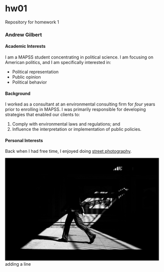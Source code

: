 # hw01
Repository for homework 1

### Andrew Gilbert

#### Academic Interests

I am a MAPSS student concentrating in political science. I am focusing on American politics, and I am specifically interested in:

* Political representation
* Public opinion
* Political behavior

#### Background

I worked as a consultant at an environmental consulting firm for *four* years prior to enrolling in MAPSS. I was primarily responsible for developing strategies that enabled our clients to:

1. Comply with environmental laws and regulations; and
2. Influence the interpretation or implementation of public policies.

#### Personal Interests

Back when I had free time, I enjoyed doing 
[street photography](https://en.wikipedia.org/wiki/Street_photography).

![Street Photo](ARGilbert-20170912-ChicagoStreet06-84.jpg)
adding a line
